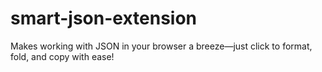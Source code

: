 # smart-json-extension
Makes working with JSON in your browser a breeze—just click to format, fold, and copy with ease!
